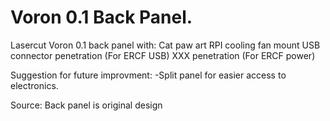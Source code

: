 # Voron 0.1 Back Panel.
Lasercut Voron 0.1 back panel with:
Cat paw art
RPI cooling fan mount
USB connector penetration (For ERCF USB)
XXX penetration (For ERCF power)

Suggestion for future improvment:
-Split panel for easier access to electronics.

Source:
Back panel is original design